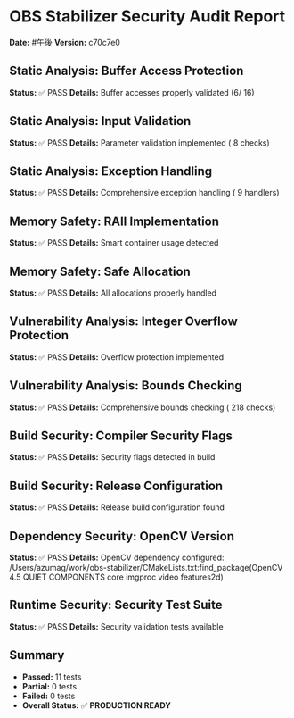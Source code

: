 # OBS Stabilizer Security Audit Report
**Date:** #午後
**Version:** c70c7e0

## Static Analysis: Buffer Access Protection
**Status:** ✅ PASS
**Details:** Buffer accesses properly validated (6/      16)

## Static Analysis: Input Validation
**Status:** ✅ PASS
**Details:** Parameter validation implemented (       8 checks)

## Static Analysis: Exception Handling
**Status:** ✅ PASS
**Details:** Comprehensive exception handling (       9 handlers)

## Memory Safety: RAII Implementation
**Status:** ✅ PASS
**Details:** Smart container usage detected

## Memory Safety: Safe Allocation
**Status:** ✅ PASS
**Details:** All allocations properly handled

## Vulnerability Analysis: Integer Overflow Protection
**Status:** ✅ PASS
**Details:** Overflow protection implemented

## Vulnerability Analysis: Bounds Checking
**Status:** ✅ PASS
**Details:** Comprehensive bounds checking (     218 checks)

## Build Security: Compiler Security Flags
**Status:** ✅ PASS
**Details:** Security flags detected in build

## Build Security: Release Configuration
**Status:** ✅ PASS
**Details:** Release build configuration found

## Dependency Security: OpenCV Version
**Status:** ✅ PASS
**Details:** OpenCV dependency configured: /Users/azumag/work/obs-stabilizer/CMakeLists.txt:find_package(OpenCV 4.5 QUIET COMPONENTS core imgproc video features2d)

## Runtime Security: Security Test Suite
**Status:** ✅ PASS
**Details:** Security validation tests available


## Summary
- **Passed:** 11 tests
- **Partial:** 0 tests
- **Failed:** 0 tests
- **Overall Status:** ✅ **PRODUCTION READY**
